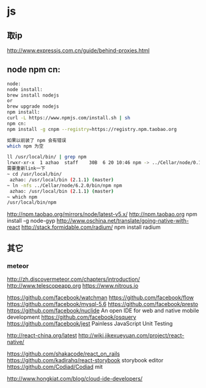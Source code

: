 js
====
## 取ip
http://www.expressjs.com.cn/guide/behind-proxies.html

## node npm cn:
```bash
node:
node install:
brew install nodejs
or
brew upgrade nodejs
npm install:
curl -L https://www.npmjs.com/install.sh | sh
npm cn:
npm install -g cnpm --registry=https://registry.npm.taobao.org

如果以前装了 npm 会有错误
which npm 为空

ll /usr/local/bin/ | grep npm
lrwxr-xr-x  1 azhao  staff    30B  6 20 10:46 npm -> ../Cellar/node/0.10.21/bin/npm
需要重新link一下
~ cd /usr/local/bin/
 azhao: /usr/local/bin (2.1.1) (master)
~ ln -nfs ../Cellar/node/6.2.0/bin/npm npm
 azhao: /usr/local/bin (2.1.1) (master)
~ which npm
/usr/local/bin/npm
```

http://npm.taobao.org/mirrors/node/latest-v5.x/
http://npm.taobao.org
npm install -g node-gyp
http://www.oschina.net/translate/going-native-with-react
http://stack.formidable.com/radium/
npm install radium



## 其它

### meteor
http://zh.discovermeteor.com/chapters/introduction/
http://www.telescopeapp.org
https://www.nitrous.io

https://github.com/facebook/watchman
https://github.com/facebook/flow
https://github.com/facebook/mysql-5.6
https://github.com/facebook/presto
https://github.com/facebook/nuclide An open IDE for web and native mobile development
https://github.com/facebook/osquery
https://github.com/facebook/jest Painless JavaScript Unit Testing

http://react-china.org/latest
http://wiki.jikexueyuan.com/project/react-native/

https://github.com/shakacode/react_on_rails
https://github.com/kadirahq/react-storybook  storybook
editor
https://github.com/Codiad/Codiad mit

http://www.hongkiat.com/blog/cloud-ide-developers/
